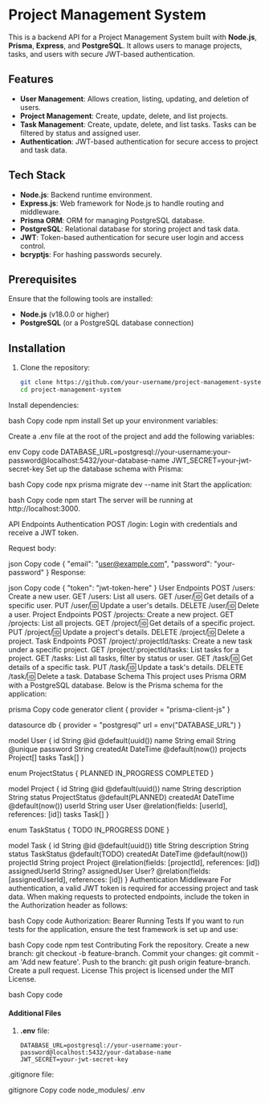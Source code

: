 # Project Management System

This is a backend API for a Project Management System built with **Node.js**, **Prisma**, **Express**, and **PostgreSQL**. It allows users to manage projects, tasks, and users with secure JWT-based authentication.

## Features

- **User Management**: Allows creation, listing, updating, and deletion of users.
- **Project Management**: Create, update, delete, and list projects.
- **Task Management**: Create, update, delete, and list tasks. Tasks can be filtered by status and assigned user.
- **Authentication**: JWT-based authentication for secure access to project and task data.

## Tech Stack

- **Node.js**: Backend runtime environment.
- **Express.js**: Web framework for Node.js to handle routing and middleware.
- **Prisma ORM**: ORM for managing PostgreSQL database.
- **PostgreSQL**: Relational database for storing project and task data.
- **JWT**: Token-based authentication for secure user login and access control.
- **bcryptjs**: For hashing passwords securely.

## Prerequisites

Ensure that the following tools are installed:

- **Node.js** (v18.0.0 or higher)
- **PostgreSQL** (or a PostgreSQL database connection)

## Installation

1. Clone the repository:

   ```bash
   git clone https://github.com/your-username/project-management-system.git
   cd project-management-system
Install dependencies:

bash
Copy code
npm install
Set up your environment variables:

Create a .env file at the root of the project and add the following variables:

env
Copy code
DATABASE_URL=postgresql://your-username:your-password@localhost:5432/your-database-name
JWT_SECRET=your-jwt-secret-key
Set up the database schema with Prisma:

bash
Copy code
npx prisma migrate dev --name init
Start the application:

bash
Copy code
npm start
The server will be running at http://localhost:3000.

API Endpoints
Authentication
POST /login: Login with credentials and receive a JWT token.

Request body:

json
Copy code
{
  "email": "user@example.com",
  "password": "your-password"
}
Response:

json
Copy code
{
  "token": "jwt-token-here"
}
User Endpoints
POST /users: Create a new user.
GET /users: List all users.
GET /user/:id: Get details of a specific user.
PUT /user/:id: Update a user's details.
DELETE /user/:id: Delete a user.
Project Endpoints
POST /projects: Create a new project.
GET /projects: List all projects.
GET /project/:id: Get details of a specific project.
PUT /project/:id: Update a project's details.
DELETE /project/:id: Delete a project.
Task Endpoints
POST /project/:projectId/tasks: Create a new task under a specific project.
GET /project/:projectId/tasks: List tasks for a project.
GET /tasks: List all tasks, filter by status or user.
GET /task/:id: Get details of a specific task.
PUT /task/:id: Update a task's details.
DELETE /task/:id: Delete a task.
Database Schema
This project uses Prisma ORM with a PostgreSQL database. Below is the Prisma schema for the application:

prisma
Copy code
generator client {
  provider = "prisma-client-js"
}

datasource db {
  provider = "postgresql"
  url      = env("DATABASE_URL")
}

model User {
  id        String    @id @default(uuid())
  name      String
  email     String    @unique
  password  String
  createdAt DateTime  @default(now())
  projects  Project[]
  tasks     Task[]
}

enum ProjectStatus {
  PLANNED
  IN_PROGRESS
  COMPLETED
}

model Project {
  id          String        @id @default(uuid())
  name        String
  description String
  status      ProjectStatus @default(PLANNED)
  createdAt   DateTime      @default(now())
  userId      String
  user        User          @relation(fields: [userId], references: [id])
  tasks       Task[]
}

enum TaskStatus {
  TODO
  IN_PROGRESS
  DONE
}

model Task {
  id             String     @id @default(uuid())
  title          String
  description    String
  status         TaskStatus @default(TODO)
  createdAt      DateTime   @default(now())
  projectId      String
  project        Project    @relation(fields: [projectId], references: [id])
  assignedUserId String?
  assignedUser   User?      @relation(fields: [assignedUserId], references: [id])
}
Authentication Middleware
For authentication, a valid JWT token is required for accessing project and task data. When making requests to protected endpoints, include the token in the Authorization header as follows:

bash
Copy code
Authorization: Bearer <jwt-token>
Running Tests
If you want to run tests for the application, ensure the test framework is set up and use:

bash
Copy code
npm test
Contributing
Fork the repository.
Create a new branch: git checkout -b feature-branch.
Commit your changes: git commit -am 'Add new feature'.
Push to the branch: git push origin feature-branch.
Create a pull request.
License
This project is licensed under the MIT License.

bash
Copy code

#### Additional Files

1. **.env** file:

   ```env
   DATABASE_URL=postgresql://your-username:your-password@localhost:5432/your-database-name
   JWT_SECRET=your-jwt-secret-key
.gitignore file:

gitignore
Copy code
node_modules/
.env
